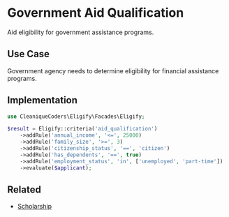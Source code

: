 # Government Aid Qualification

Aid eligibility for government assistance programs.

## Use Case

Government agency needs to determine eligibility for financial assistance programs.

## Implementation

```php
use CleaniqueCoders\Eligify\Facades\Eligify;

$result = Eligify::criteria('aid_qualification')
    ->addRule('annual_income', '<=', 25000)
    ->addRule('family_size', '>=', 3)
    ->addRule('citizenship_status', '==', 'citizen')
    ->addRule('has_dependents', '==', true)
    ->addRule('employment_status', 'in', ['unemployed', 'part-time'])
    ->evaluate($applicant);
```

## Related

- [Scholarship](../basic/scholarship.md)
